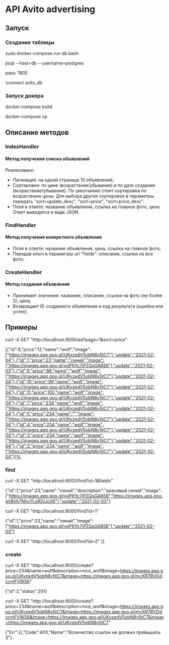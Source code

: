 # API Avito advertising
## Запуск
### Создание таблицы

sudo docker-compose run db bash

psql --host=db --username=postgres

pass: 1805

\connect avito_db

### Запуск докера

docker-compose build

docker-compose up
## Описание методов ##

### IndexHandler ###

#### Метод получения списка объявлений ####

Реализовано:
+ Пагинация: на одной странице 10 объявлений;
+ Cортировки: по цене (возрастание/убывание) и по дате создания (возрастание/убывание). По умолчанию стоит
  сортировка по возрастанию цены. Для выбора других сортировок в параметры передать "sort=update_desc",
  "sort=price", "sort=price_desc".
+ Поля в ответе: название объявления, ссылка на главное фото, цена.
  Ответ выводится в виде JSON.
  
### FindHandler ###

#### Метод получения конкретного объявления ####

+ Поля в ответе: название объявления, цена, ссылка на главное фото;
+ Передав ключ в параметры url "fields": описание, ссылки на все фото.

### CreateHandler ###

#### Метод создания объявления ####

+ Принимает значения: название, описание, ссылки на фото (не более 3), цена;
+ Возвращает ID созданного объявления и код результата (ошибка или успех).

## Примеры

curl -X GET "http://localhost:9000/ad?page=1&sort=price"

[{"id":8,"price":12,"name":"wolf","image":["https://images.app.goo.gl/UKvzedV5obN8y5tC7"],"update":"2021-02-04"},{"id":1,"price":23,"name":"синий","image":["https://images.app.goo.gl/yoP6Yc7iPZQsGA858"],"update":"2021-02-03"},{"id":9,"price":88,"name":"wolf","image":["https://images.app.goo.gl/UKvzedV5obN8y5tC7"],"update":"2021-02-04"},{"id":10,"price":99,"name":"wolf","image":["https://images.app.goo.gl/UKvzedV5obN8y5tC7"],"update":"2021-02-04"},{"id":11,"price":100,"name":"wolf","image":["https://images.app.goo.gl/UKvzedV5obN8y5tC7"],"update":"2021-02-04"},{"id":7,"price":234,"name":"wolf","image":["https://images.app.goo.gl/UKvzedV5obN8y5tC7"],"update":"2021-02-04"},{"id":5,"price":234,"name":"","image":["https://images.app.goo.gl/UKvzedV5obN8y5tC7"],"update":"2021-02-04"},{"id":4,"price":234,"name":"wolf","image":["https://images.app.goo.gl/UKvzedV5obN8y5tC7"],"update":"2021-02-04"},{"id":3,"price":234,"name":"wolf","image":["https://images.app.goo.gl/UKvzedV5obN8y5tC7"],"update":"2021-02-04"},{"id":2,"price":234,"name":"wolf","image":["https://images.app.goo.gl/UKvzedV5obN8y5tC7"],"update":"2021-02-04"}]%

### find

curl -X GET "http://localhost:9000/find?id=1&fields"

{"id":1,"price":23,"name":"синий","description":"красивый синий","image":["https://images.app.goo.gl/yoP6Yc7iPZQsGA858","https://images.app.goo.gl/BVk7Nho7LeRDiJcV8"],"update":"2021-02-03"}

curl -X GET "http://localhost:9000/find?id=1"

{"id":1,"price":23,"name":"синий","image":["https://images.app.goo.gl/yoP6Yc7iPZQsGA858"],"update":"2021-02-03"}

curl -X GET "http://localhost:9000/find?id=2"
{}
### create

curl -X GET "http://localhost:9000/create?price=234&name=wolf&description=nice_wolf&image=https://images.app.goo.gl/UKvzedV5obN8y5tC7&image=https://images.app.goo.gl/mcXR7BVDdccmFVWS6"

{"id":2,"status":201}

curl -X GET "http://localhost:9000/create?price=234&name=wolf&description=nice_wolf&image=https://images.app.goo.gl/UKvzedV5obN8y5tC7&image=https://images.app.goo.gl/mcXR7BVDdccmFVWS6&image=https://images.app.goo.gl/UKvzedV5obN8y5tC7&image=https://images.app.goo.gl/UKvzedV5obN8y5tC7"

{"Err":{},"Code":400,"Name":"Количество ссылок не должно превышать 3"}

